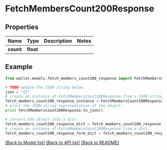 # FetchMembersCount200Response


## Properties

Name | Type | Description | Notes
------------ | ------------- | ------------- | -------------
**count** | **float** |  | 

## Example

```python
from wallet.models.fetch_members_count200_response import FetchMembersCount200Response

# TODO update the JSON string below
json = "{}"
# create an instance of FetchMembersCount200Response from a JSON string
fetch_members_count200_response_instance = FetchMembersCount200Response.from_json(json)
# print the JSON string representation of the object
print FetchMembersCount200Response.to_json()

# convert the object into a dict
fetch_members_count200_response_dict = fetch_members_count200_response_instance.to_dict()
# create an instance of FetchMembersCount200Response from a dict
fetch_members_count200_response_form_dict = fetch_members_count200_response.from_dict(fetch_members_count200_response_dict)
```
[[Back to Model list]](../README.md#documentation-for-models) [[Back to API list]](../README.md#documentation-for-api-endpoints) [[Back to README]](../README.md)



